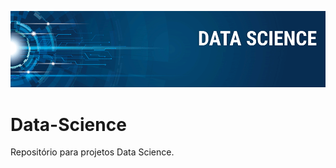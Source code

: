 ![Banner DS](https://github.com/brayannmb/Data-Science/blob/main/banner.png)

# Data-Science
 Repositório para projetos Data Science.
